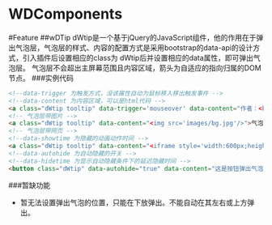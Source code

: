 WDComponents
===========
#Feature
##wDTip
dWtip是一个基于jQuery的JavaScript组件，他的作用在于弹出气泡层，气泡层的样式、内容的配置方式是采用bootstrap的data-api的设计方式，引入插件后设置相应的class为 dWtip后并设置相应的data属性，即可弹出气泡层。
气泡层不会超出主屏幕范围且内容区域，箭头为自适应的指向归属的DOM节点。
###实例代码
```html
<!--data-trigger 为触发方式，没该属性自动为鼠标移入移出触发事件 -->
<!--data-content 为内容区域，可以是html代码 -->
<a class="dWtip tooltip" data-trigger='mouseover' data-content="作者：<b>大胃吴</b><br>时间：2014/10/23" >dWtip</a>
<!-- 气泡层带图片 -->
<a class="dWtip tooltip" data-content="<img src='images/bg.jpg'/>">气泡层</a>
<!-- 气泡层带网页 -->
<!--data-showtime 为隐藏的动画动作时间 -->
<a class="dWtip tooltip" data-content="<iframe style='width:600px;height:300px;overflow: scroll;' src='http://www.baidu.com'></iframe>" data-showtime="100"  >dWtip</a>
<!--data-autohide 为自动隐藏的开关 -->
<!--data-hidetime 为显示自动隐藏条件下的延迟隐藏时间 -->
<button class="dWtip" data-autohide="true" data-content="这是按钮弹出气泡层,设置了10秒后自动消失" data-trigger='click' data-hidetime="5000">点击弹出气泡</button>
```
###暂缺功能

* 暂无法设置弹出气泡的位置，只能在下放弹出。不能自动在其左右或上方弹出。